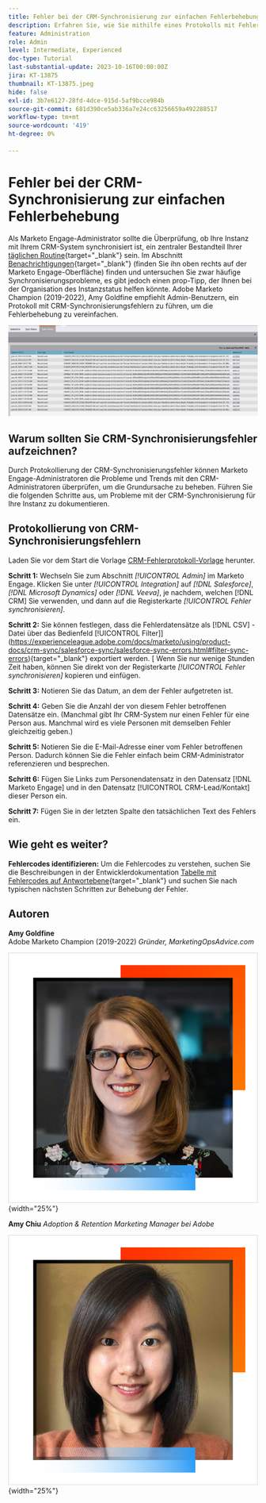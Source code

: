 ```yaml
---
title: Fehler bei der CRM-Synchronisierung zur einfachen Fehlerbehebung
description: Erfahren Sie, wie Sie mithilfe eines Protokolls mit Fehlern bei der CRM-Synchronisierung Probleme bei der CRM-Synchronisierung untersuchen und diese reibungslos ausführen können.
feature: Administration
role: Admin
level: Intermediate, Experienced
doc-type: Tutorial
last-substantial-update: 2023-10-16T00:00:00Z
jira: KT-13875
thumbnail: KT-13875.jpeg
hide: false
exl-id: 3b7e6127-28fd-4dce-915d-5af9bcce984b
source-git-commit: 681d390ce5ab336a7e24cc63256659a492288517
workflow-type: tm+mt
source-wordcount: '419'
ht-degree: 0%

---
```


# Fehler bei der CRM-Synchronisierung zur einfachen Fehlerbehebung

Als Marketo Engage-Administrator sollte die Überprüfung, ob Ihre Instanz mit Ihrem CRM-System synchronisiert ist, ein zentraler Bestandteil Ihrer [täglichen Routine](https://nation.marketo.com/t5/champion-program-blogs/my-marketo-morning-routine-tips-for-driving-marketing-operation/ba-p/247508){target="_blank"} sein. Im Abschnitt [Benachrichtigungen](https://experienceleague.adobe.com/docs/marketo/using/product-docs/core-marketo-concepts/miscellaneous/notification-types.html){target="_blank"} (finden Sie ihn oben rechts auf der Marketo Engage-Oberfläche) finden und untersuchen Sie zwar häufige Synchronisierungsprobleme, es gibt jedoch einen prop-Tipp, der Ihnen bei der Organisation des Instanzstatus helfen könnte. Adobe Marketo Champion (2019-2022), Amy Goldfine empfiehlt Admin-Benutzern, ein Protokoll mit CRM-Synchronisierungsfehlern zu führen, um die Fehlerbehebung zu vereinfachen.

![Screenshot der Registerkarte &quot;Synchronisierungsfehler&quot;](/help/tutorial-inherited-instance/_assets/Marketo_Engage_Admin_Salesforce_Sync_Errors_Tab.png)

## Warum sollten Sie CRM-Synchronisierungsfehler aufzeichnen?

Durch Protokollierung der CRM-Synchronisierungsfehler können Marketo Engage-Administratoren die Probleme und Trends mit den CRM-Administratoren überprüfen, um die Grundursache zu beheben. Führen Sie die folgenden Schritte aus, um Probleme mit der CRM-Synchronisierung für Ihre Instanz zu dokumentieren.

## Protokollierung von CRM-Synchronisierungsfehlern

Laden Sie vor dem Start die Vorlage [CRM-Fehlerprotokoll-Vorlage](/help/tutorial-inherited-instance/_assets/downloads/Adobe-Marketo-Engage_CRM-Sync-Error-Log-Template.xlsx) herunter.

**Schritt 1:** Wechseln Sie zum Abschnitt *[!UICONTROL Admin]* im Marketo Engage. Klicken Sie unter *[!UICONTROL Integration]* auf *[!DNL Salesforce]*, *[!DNL Microsoft Dynamics]* oder *[!DNL Veeva]*, je nachdem, welchen [!DNL CRM] Sie verwenden, und dann auf die Registerkarte *[!UICONTROL Fehler synchronisieren]*.

**Schritt 2:** Sie können festlegen, dass die Fehlerdatensätze als  [!DNL CSV] -Datei über das Bedienfeld [!UICONTROL Filter]](https://experienceleague.adobe.com/docs/marketo/using/product-docs/crm-sync/salesforce-sync/salesforce-sync-errors.html#filter-sync-errors){target="_blank"} exportiert werden. [ Wenn Sie nur wenige Stunden Zeit haben, können Sie direkt von der Registerkarte *[!UICONTROL Fehler synchronisieren]* kopieren und einfügen.

**Schritt 3:** Notieren Sie das Datum, an dem der Fehler aufgetreten ist.

**Schritt 4:** Geben Sie die Anzahl der von diesem Fehler betroffenen Datensätze ein. (Manchmal gibt Ihr CRM-System nur einen Fehler für eine Person aus. Manchmal wird es viele Personen mit demselben Fehler gleichzeitig geben.)

**Schritt 5:** Notieren Sie die E-Mail-Adresse einer vom Fehler betroffenen Person. Dadurch können Sie die Fehler einfach beim CRM-Administrator referenzieren und besprechen.

**Schritt 6:** Fügen Sie Links zum Personendatensatz in den Datensatz [!DNL Marketo Engage] und in den Datensatz [!UICONTROL CRM-Lead/Kontakt] dieser Person ein.

**Schritt 7:** Fügen Sie in der letzten Spalte den tatsächlichen Text des Fehlers ein.

## Wie geht es weiter?

**Fehlercodes identifizieren:** Um die Fehlercodes zu verstehen, suchen Sie die Beschreibungen in der Entwicklerdokumentation [Tabelle mit Fehlercodes auf Antwortebene](https://developers.marketo.com/rest-api/error-codes/#response_level_error_codes){target="_blank"} und suchen Sie nach typischen nächsten Schritten zur Behebung der Fehler.

## Autoren

**Amy Goldfine**\
Adobe Marketo Champion (2019-2022)
*Gründer, MarketingOpsAdvice.com*

![Amy Goldfine](/help/tutorial-inherited-instance/_assets/authors/Customer_Author_Amy_Goldfine.png){width="25%"}

**Amy Chiu**
*Adoption &amp; Retention Marketing Manager bei Adobe*

![Amy Chiu](/help/tutorial-inherited-instance/_assets/authors/Adobe_Author_Amy_Chiu.png){width="25%"}
